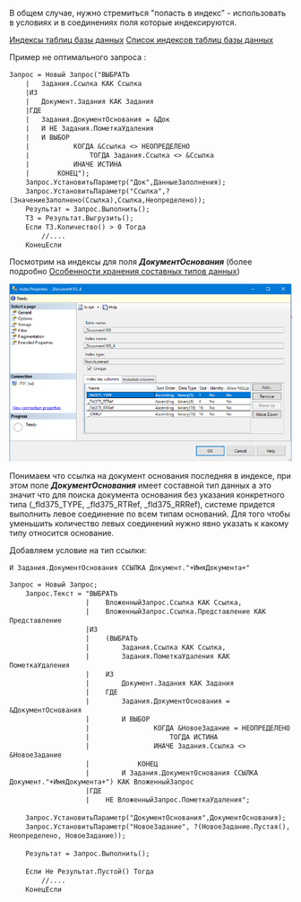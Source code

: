 В общем случае, нужно стремиться "попасть в индекс" - использовать в условиях и в соединениях поля которые индексируются.

[Индексы таблиц базы данных](https://its.1c.kz/db/pubapplied#content:333:hdoc)
[Список индексов таблиц базы данных](https://its.1c.ru/db/metod8dev/content/1590/hdoc)


Пример не оптимального запроса :

```bsl
Запрос = Новый Запрос("ВЫБРАТЬ
	|	Задания.Ссылка КАК Ссылка
	|ИЗ
	|	Документ.Задания КАК Задания
	|ГДЕ
	|	Задания.ДокументОснования = &Док
	|	И НЕ Задания.ПометкаУдаления
	|	И ВЫБОР
	|			КОГДА &Ссылка <> НЕОПРЕДЕЛЕНО
	|				ТОГДА Задания.Ссылка <> &Ссылка
	|			ИНАЧЕ ИСТИНА
	|		КОНЕЦ");
	Запрос.УстановитьПараметр("Док",ДанныеЗаполнения);
	Запрос.УстановитьПараметр("Ссылка",?(ЗначениеЗаполнено(Ссылка),Ссылка,Неопределено));
	Результат = Запрос.Выполнить();
    ТЗ = Результат.Выгрузить();
    Если ТЗ.Количество() > 0 Тогда
        //....
    КонецЕсли
```
Посмотрим на индексы для поля ***ДокументОснования*** (более подробно [Особенности хранения составных типов данных](https://its.1c.ru/db/metod8dev/content/1828/hdoc))

![Посмотрим на индексы таблицы](ИндексыДокументаОснования.png)

Понимаем что ссылка на документ основания последняя в индексе, при этом поле ***ДокументОснования*** имеет составной тип данных а это значит что для поиска документа основания без указания конкретного типа (_fld375_TYPE, _fld375_RTRef, _fld375_RRRef), системе придется выполнить левое соединение по всем типам оснований. Для того чтобы уменьшить количество левых соединений нужно явно указать к какому типу относится основание.

Добавляем условие на тип ссылки:
```bsl
И Задания.ДокументОснования ССЫЛКА Документ."+ИмяДокумента+"
```
```bsl
Запрос = Новый Запрос;
	Запрос.Текст = "ВЫБРАТЬ
	               |	ВложенныйЗапрос.Ссылка КАК Ссылка,
				   |	ВложенныйЗапрос.Ссылка.Представление КАК Представление
	               |ИЗ
	               |	(ВЫБРАТЬ
	               |		Задания.Ссылка КАК Ссылка,
	               |		Задания.ПометкаУдаления КАК ПометкаУдаления
	               |	ИЗ
	               |		Документ.Задания КАК Задания
	               |	ГДЕ
	               |		Задания.ДокументОснования = &ДокументОснования
	               |		И ВЫБОР
	               |				КОГДА &НовоеЗадание = НЕОПРЕДЕЛЕНО
	               |					ТОГДА ИСТИНА
	               |				ИНАЧЕ Задания.Ссылка <> &НовоеЗадание
	               |			КОНЕЦ
	               |		И Задания.ДокументОснования ССЫЛКА Документ."+ИмяДокумента+") КАК ВложенныйЗапрос
	               |ГДЕ
	               |	НЕ ВложенныйЗапрос.ПометкаУдаления";
	
	Запрос.УстановитьПараметр("ДокументОснования",ДокументОснования);
	Запрос.УстановитьПараметр("НовоеЗадание", ?(НовоеЗадание.Пустая(), Неопределено, НовоеЗадание));
	
	Результат = Запрос.Выполнить();		
	
	Если Не Результат.Пустой() Тогда
        //....
    КонецЕсли

```